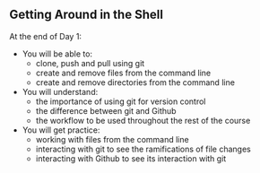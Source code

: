 ## Getting Around in the Shell

At the end of Day 1:

* You will be able to:
	* clone, push and pull using git
	* create and remove files from the command line
	* create and remove directories from the command line
* You will understand:
	* the importance of using git for version control
	* the difference between git and Github
	* the workflow to be used throughout the rest of the course
* You will get practice:
    * working with files from the command line
    * interacting with git to see the ramifications of file changes
    * interacting with Github to see its interaction with git
